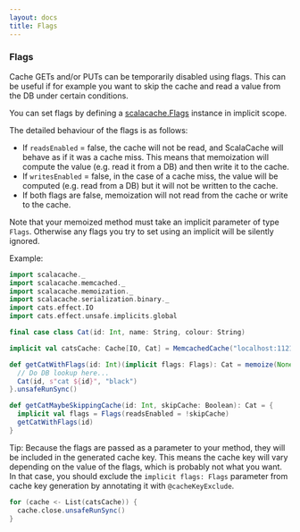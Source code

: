 ```yaml
---
layout: docs
title: Flags
---
```


### Flags

Cache GETs and/or PUTs can be temporarily disabled using flags. This can be useful if for example you want to skip the cache and read a value from the DB under certain conditions.

You can set flags by defining a [scalacache.Flags](https://github.com/cb372/scalacache/blob/master/modules/core/shared/src/main/scala/scalacache/Flags.scala) instance in implicit scope.

The detailed behaviour of the flags is as follows:

* If `readsEnabled` = false, the cache will not be read, and ScalaCache will behave as if it was a cache miss. This means that memoization will compute the value (e.g. read it from a DB) and then write it to the cache.
* If `writesEnabled` = false, in the case of a cache miss, the value will be computed (e.g. read from a DB) but it will not be written to the cache.
* If both flags are false, memoization will not read from the cache or write to the cache.

Note that your memoized method must take an implicit parameter of type `Flags`. Otherwise any flags you try to set using an implicit will be silently ignored.

Example:

```scala mdoc:silent:reset-object
import scalacache._
import scalacache.memcached._
import scalacache.memoization._
import scalacache.serialization.binary._
import cats.effect.IO
import cats.effect.unsafe.implicits.global

final case class Cat(id: Int, name: String, colour: String)

implicit val catsCache: Cache[IO, Cat] = MemcachedCache("localhost:11211")

def getCatWithFlags(id: Int)(implicit flags: Flags): Cat = memoize(None) {
  // Do DB lookup here...
  Cat(id, s"cat ${id}", "black")
}.unsafeRunSync()

def getCatMaybeSkippingCache(id: Int, skipCache: Boolean): Cat = {
  implicit val flags = Flags(readsEnabled = !skipCache)
  getCatWithFlags(id)
}
```

Tip: Because the flags are passed as a parameter to your method, they will be included in the generated cache key. This means the cache key will vary depending on the value of the flags, which is probably not what you want. In that case, you should exclude the `implicit flags: Flags` parameter from cache key generation by annotating it with `@cacheKeyExclude`.

```scala mdoc:invisible
for (cache <- List(catsCache)) {
  cache.close.unsafeRunSync()
} 
```

